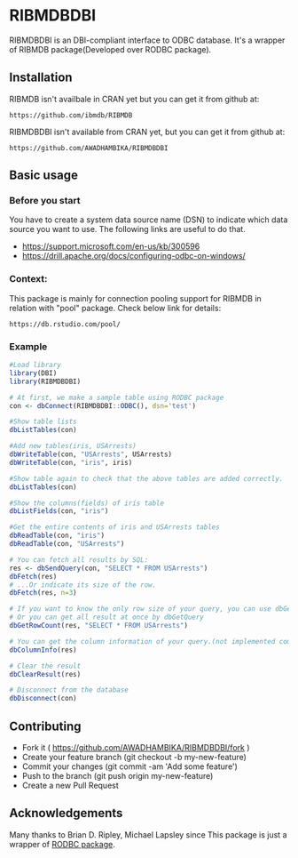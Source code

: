 # RIBMDBDBI

RIBMDBDBI is an DBI-compliant interface to ODBC database. It's a wrapper of RIBMDB package(Developed over RODBC package).

## Installation
RIBMDB isn't availbale in CRAN yet but you can get it from github at:


```
https://github.com/ibmdb/RIBMDB
```
RIBMDBDBI isn't available from CRAN yet, but you can get it from github at:

```
https://github.com/AWADHAMBIKA/RIBMDBDBI
```

## Basic usage
### Before you start
You have to create a system data source name (DSN) to indicate which data source you want to use.
The following links are useful to do that.
- https://support.microsoft.com/en-us/kb/300596
- https://drill.apache.org/docs/configuring-odbc-on-windows/

### Context:
This package is mainly for connection pooling support for RIBMDB in relation with "pool" package. Check below link for details:
```
https://db.rstudio.com/pool/
```

### Example
```R
#Load library
library(DBI)
library(RIBMDBDBI)

# At first, we make a sample table using RODBC package
con <- dbConnect(RIBMDBDBI::ODBC(), dsn='test')

#Show table lists
dbListTables(con)

#Add new tables(iris, USArrests)
dbWriteTable(con, "USArrests", USArrests)
dbWriteTable(con, "iris", iris)

#Show table again to check that the above tables are added correctly.
dbListTables(con)

#Show the columns(fields) of iris table
dbListFields(con, "iris")

#Get the entire contents of iris and USArrests tables
dbReadTable(con, "iris")
dbReadTable(con, "USArrests")

# You can fetch all results by SQL:
res <- dbSendQuery(con, "SELECT * FROM USArrests")
dbFetch(res)
# ...Or indicate its size of the row.
dbFetch(res, n=3)

# If you want to know the only row size of your query, you can use dbGetRowCount
# Or you can get all result at once by dbGetQuery
dbGetRowCount(res, "SELECT * FROM USArrests")

# You can get the column information of your query.(not implemented completely)
dbColumnInfo(res)

# Clear the result
dbClearResult(res)

# Disconnect from the database
dbDisconnect(con)
```

## Contributing

- Fork it ( https://github.com/AWADHAMBIKA/RIBMDBDBI/fork )
- Create your feature branch (git checkout -b my-new-feature)
- Commit your changes (git commit -am 'Add some feature')
- Push to the branch (git push origin my-new-feature)
- Create a new Pull Request

## Acknowledgements

Many thanks to Brian D. Ripley, Michael Lapsley since This package is just a wrapper of [RODBC package](https://cran.r-project.org/package=RODBC).
